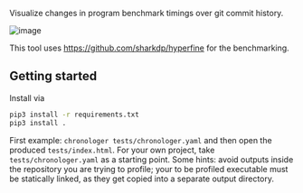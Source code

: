 Visualize changes in program benchmark timings over git commit history.

![image](https://user-images.githubusercontent.com/52205/65389080-fdaf8380-dd49-11e9-9177-9f6621cc7081.png)

This tool uses https://github.com/sharkdp/hyperfine for the benchmarking.

## Getting started

Install via
```bash
pip3 install -r requirements.txt
pip3 install .
```

First example: `chronologer tests/chronologer.yaml` and then open the produced
`tests/index.html`. For your own project, take `tests/chronologer.yaml` as a
starting point. Some hints: avoid outputs inside the repository you are trying
to profile; your to be profiled executable must be statically linked, as they
get copied into a separate output directory.

